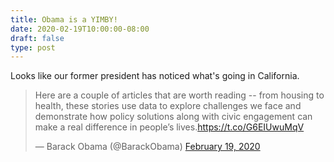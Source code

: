 ```yaml
---
title: Obama is a YIMBY!
date: 2020-02-19T10:00:00-08:00
draft: false
type: post
---
```


Looks like our former president has noticed what's going in California.

<blockquote class="twitter-tweet"><p lang="en" dir="ltr">Here are a couple of articles that are worth reading -- from housing to health, these stories use data to explore challenges we face and demonstrate how policy solutions along with civic engagement can make a real difference in people’s lives.<a href="https://t.co/G6EIUwuMqV">https://t.co/G6EIUwuMqV</a></p>&mdash; Barack Obama (@BarackObama) <a href="https://twitter.com/BarackObama/status/1229931441624145920?ref_src=twsrc%5Etfw">February 19, 2020</a></blockquote> <script async src="https://platform.twitter.com/widgets.js" charset="utf-8"></script>

